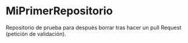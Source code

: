 # MiPrimerRepositorio
Repositorio de prueba para después borrar tras hacer
un pull Request (petición de validación).
